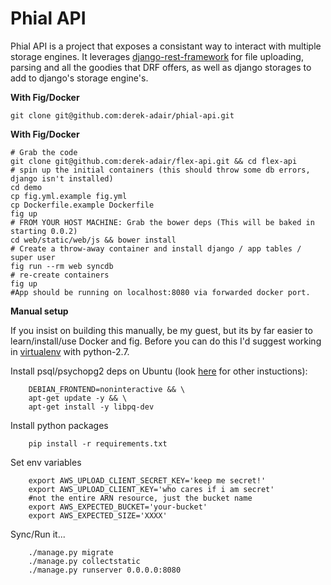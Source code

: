Phial API
==================

Phial API is a project that exposes a consistant way to interact with multiple storage engines.  It leverages [django-rest-framework](https://github.com/tomchristie/django-rest-framework) for file uploading, parsing and all the goodies that DRF offers, as well as django storages to add to django's storage engine's.

**With Fig/Docker**

    git clone git@github.com:derek-adair/phial-api.git

**With Fig/Docker**

    # Grab the code
    git clone git@github.com:derek-adair/flex-api.git && cd flex-api
    # spin up the initial containers (this should throw some db errors, django isn't installed)
    cd demo
    cp fig.yml.example fig.yml
    cp Dockerfile.example Dockerfile
    fig up
    # FROM YOUR HOST MACHINE: Grab the bower deps (This will be baked in starting 0.0.2)
    cd web/static/web/js && bower install
    # Create a throw-away container and install django / app tables / super user
    fig run --rm web syncdb
    # re-create containers
    fig up
    #App should be running on localhost:8080 via forwarded docker port.

**Manual setup**

If you insist on building this manually, be my guest, but its by far easier to learn/install/use Docker and fig.  Before you can do this I'd suggest working in [virtualenv](http://docs.python-guide.org/en/latest/dev/virtualenvs/) with python-2.7.

Install psql/psychopg2 deps on Ubuntu (look [here](https://wiki.postgresql.org/wiki/Detailed_installation_guides) for other instuctions):
```
    DEBIAN_FRONTEND=noninteractive && \
    apt-get update -y && \
    apt-get install -y libpq-dev
```
Install python packages
```
    pip install -r requirements.txt
``` 
Set env variables

```
    export AWS_UPLOAD_CLIENT_SECRET_KEY='keep me secret!'
    export AWS_UPLOAD_CLIENT_KEY='who cares if i am secret'
    #not the entire ARN resource, just the bucket name
    export AWS_EXPECTED_BUCKET='your-bucket'
    export AWS_EXPECTED_SIZE='XXXX'
```
Sync/Run it...
```
    ./manage.py migrate
    ./manage.py collectstatic
    ./manage.py runserver 0.0.0.0:8080
``` 
